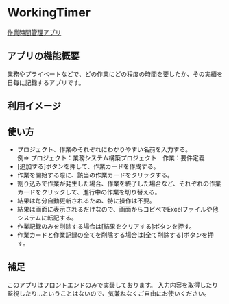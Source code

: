 # WorkingTimer
[作業時間管理アプリ](https://kariyaitaru.github.io/WorkingTimer/)

## アプリの機能概要
業務やプライベートなどで、どの作業にどの程度の時間を要したか、その実績を日毎に記録するアプリです。

## 利用イメージ


## 使い方
- プロジェクト、作業のそれぞれにわかりやすい名前を入力する。<br>
例⇒ プロジェクト：業務システム構築プロジェクト　作業：要件定義
- [追加する]ボタンを押して、作業カードを作成する。
- 作業を開始する際に、該当の作業カードをクリックする。
- 割り込みで作業が発生した場合、作業を終了した場合など、それぞれの作業カードをクリックして、進行中の作業を切り替える。
- 結果は毎分自動更新されるため、特に操作は不要。
- 結果は画面に表示されるだけなので、画面からコピペでExcelファイルや他システムに転記する。
- 作業記録のみを削除する場合は[結果をクリアする]ボタンを押す。
- 作業カードと作業記録の全てを削除する場合は[全て削除する]ボタンを押す。

## 補足
このアプリはフロントエンドのみで実装しております。
入力内容を取得したり監視したり…ということはないので、気兼ねなくご自由にお使いください。
